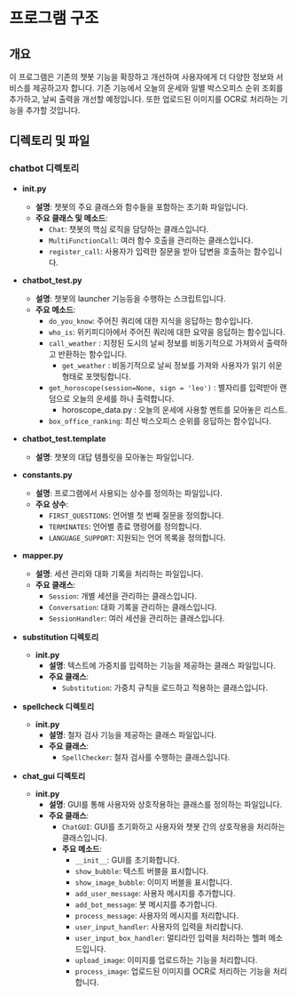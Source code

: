 # 프로그램 구조

## 개요
이 프로그램은 기존의 챗봇 기능을 확장하고 개선하여 사용자에게 더 다양한 정보와 서비스를 제공하고자 합니다. 기존 기능에서 오늘의 운세와 일별 박스오피스 순위 조회를 추가하고, 날씨 출력을 개선할 예정입니다. 또한 업로드된 이미지를 OCR로 처리하는 기능을 추가할 것입니다. 

## 디렉토리 및 파일

### chatbot 디렉토리
- **__init__.py**
  - **설명**: 챗봇의 주요 클래스와 함수들을 포함하는 초기화 파일입니다.
  - **주요 클래스 및 메소드**:
    - `Chat`: 챗봇의 핵심 로직을 담당하는 클래스입니다.
    - `MultiFunctionCall`: 여러 함수 호출을 관리하는 클래스입니다.
    - `register_call`: 사용자가 입력한 질문을 받아 답변을 호출하는 함수입니다.

- **chatbot_test.py**
  - **설명**: 챗봇의 launcher 기능등을 수행하는 스크립트입니다.
  - **주요 메소드**:
    - `do_you_know`: 주어진 쿼리에 대한 지식을 응답하는 함수입니다.
    - `who_is`: 위키피디아에서 주어진 쿼리에 대한 요약을 응답하는 함수입니다.
    -  `call_weather` : 지정된 도시의 날씨 정보를 비동기적으로 가져와서 출력하고 반환하는 함수입니다. 
        -  `get_weather` : 비동기적으로 날씨 정보를 가져와 사용자가 읽기 쉬운 형태로 포맷팅합니다.
    -  `get_horoscope(session=None, sign = 'leo')` :  별자리를 입력받아 랜덤으로 오늘의 운세를 하나 출력합니다.
        -  horoscope_data.py : 오늘의 운세에 사용할 멘트를 모아놓은 리스트.
    - `box_office_ranking`: 최신 박스오피스 순위를 응답하는 함수입니다.

- **chatbot_test.template**
  - **설명**: 챗봇의 대답 템플릿을 모아놓는 파일입니다.

- **constants.py**
  - **설명**: 프로그램에서 사용되는 상수를 정의하는 파일입니다.
  - **주요 상수**:
    - `FIRST_QUESTIONS`: 언어별 첫 번째 질문을 정의합니다.
    - `TERMINATES`: 언어별 종료 명령어를 정의합니다.
    - `LANGUAGE_SUPPORT`: 지원되는 언어 목록을 정의합니다.

- **mapper.py**
  - **설명**: 세션 관리와 대화 기록을 처리하는 파일입니다.
  - **주요 클래스**:
    - `Session`: 개별 세션을 관리하는 클래스입니다.
    - `Conversation`: 대화 기록을 관리하는 클래스입니다.
    - `SessionHandler`: 여러 세션을 관리하는 클래스입니다.

- **substitution 디렉토리**
  - **__init__.py**
    - **설명**: 텍스트에 가중치를 입력하는 기능을 제공하는 클래스 파일입니다.
    - **주요 클래스**:
      - `Substitution`: 가중치 규칙을 로드하고 적용하는 클래스입니다.

- **spellcheck 디렉토리**
  - **__init__.py**
    - **설명**: 철자 검사 기능을 제공하는 클래스 파일입니다.
    - **주요 클래스**:
      - `SpellChecker`: 철자 검사를 수행하는 클래스입니다.

- **chat_gui 디렉토리**
  - **__init__.py**
    - **설명**: GUI를 통해 사용자와 상호작용하는 클래스를 정의하는 파일입니다.
    - **주요 클래스**:
      - `ChatGUI`: GUI를 초기화하고 사용자와 챗봇 간의 상호작용을 처리하는 클래스입니다.
      - **주요 메소드**:
        - `__init__`: GUI를 초기화합니다.
        - `show_bubble`: 텍스트 버블을 표시합니다.
        - `show_image_bubble`: 이미지 버블을 표시합니다.
        - `add_user_message`: 사용자 메시지를 추가합니다.
        - `add_bot_message`: 봇 메시지를 추가합니다.
        - `process_message`: 사용자의 메시지를 처리합니다.
        - `user_input_handler`: 사용자의 입력을 처리합니다.
        - `user_input_box_handler`: 멀티라인 입력을 처리하는 헬퍼 메소드입니다.
        - `upload_image`: 이미지를 업로드하는 기능을 처리합니다.
        - `process_image`: 업로드된 이미지를 OCR로 처리하는 기능을 처리합니다.



